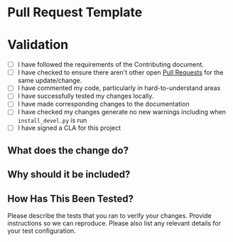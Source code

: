 # Pull Request Template

# Validation

- [ ] I have followed the requirements of the Contributing document.
- [ ] I have checked to ensure there aren't other open [Pull Requests](../../pulls) for the same update/change.
- [ ] I have commented my code, particularly in hard-to-understand areas
- [ ] I have successfully tested my changes locally.
- [ ] I have made corresponding changes to the documentation
- [ ] I have checked my changes generate no new warnings including when `install_devel.py` is run
- [ ] I have signed a CLA for this project

## What does the change do?

<!-- Explain your change in full -->

## Why should it be included?

<!-- Justification for inclusion -->

## How Has This Been Tested?

Please describe the tests that you ran to verify your changes. Provide instructions so we can reproduce. Please also list any relevant details for your test configuration.
